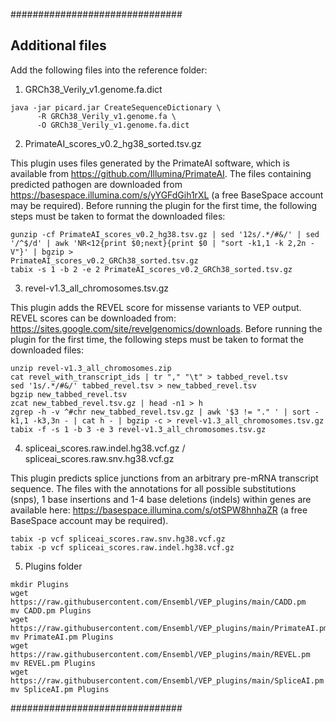 ###############################

## Additional files

Add the following files into the reference folder:  

1. GRCh38_Verily_v1.genome.fa.dict

```
java -jar picard.jar CreateSequenceDictionary \ 
      -R GRCh38_Verily_v1.genome.fa \ 
      -O GRCh38_Verily_v1.genome.fa.dict
```
2. PrimateAI_scores_v0.2_hg38_sorted.tsv.gz

This plugin uses files generated by the PrimateAI software, which is available from https://github.com/Illumina/PrimateAI. 
The files containing predicted pathogen are downloaded from
https://basespace.illumina.com/s/yYGFdGih1rXL (a free BaseSpace account may be required).
Before running the plugin for the first time, the following steps must be taken to format the downloaded files:  
```
gunzip -cf PrimateAI_scores_v0.2_hg38.tsv.gz | sed '12s/.*/#&/' | sed '/^$/d' | awk 'NR<12{print $0;next}{print $0 | "sort -k1,1 -k 2,2n -V"}' | bgzip >
PrimateAI_scores_v0.2_GRCh38_sorted.tsv.gz  
tabix -s 1 -b 2 -e 2 PrimateAI_scores_v0.2_GRCh38_sorted.tsv.gz
```
3. revel-v1.3_all_chromosomes.tsv.gz

This plugin adds the REVEL score for missense variants to VEP output.
REVEL scores can be downloaded from: https://sites.google.com/site/revelgenomics/downloads.
Before running the plugin for the first time, the following steps must be taken to format the downloaded files:  
```
unzip revel-v1.3_all_chromosomes.zip  
cat revel_with_transcript_ids | tr "," "\t" > tabbed_revel.tsv  
sed '1s/.*/#&/' tabbed_revel.tsv > new_tabbed_revel.tsv  
bgzip new_tabbed_revel.tsv  
zcat new_tabbed_revel.tsv.gz | head -n1 > h  
zgrep -h -v ^#chr new_tabbed_revel.tsv.gz | awk '$3 != "." ' | sort -k1,1 -k3,3n - | cat h - | bgzip -c > revel-v1.3_all_chromosomes.tsv.gz 
tabix -f -s 1 -b 3 -e 3 revel-v1.3_all_chromosomes.tsv.gz
```
4. spliceai_scores.raw.indel.hg38.vcf.gz / spliceai_scores.raw.snv.hg38.vcf.gz

This plugin predicts splice junctions from an arbitrary pre-mRNA transcript sequence.
The files with the annotations for all possible substitutions (snps), 1 base insertions
and 1-4 base deletions (indels) within genes are available here:
https://basespace.illumina.com/s/otSPW8hnhaZR (a free BaseSpace account may be required).
```
tabix -p vcf spliceai_scores.raw.snv.hg38.vcf.gz  
tabix -p vcf spliceai_scores.raw.indel.hg38.vcf.gz 
```
5. Plugins folder

```
mkdir Plugins  
wget https://raw.githubusercontent.com/Ensembl/VEP_plugins/main/CADD.pm  
mv CADD.pm Plugins  
wget https://raw.githubusercontent.com/Ensembl/VEP_plugins/main/PrimateAI.pm  
mv PrimateAI.pm Plugins  
wget https://raw.githubusercontent.com/Ensembl/VEP_plugins/main/REVEL.pm  
mv REVEL.pm Plugins  
wget https://raw.githubusercontent.com/Ensembl/VEP_plugins/main/SpliceAI.pm  
mv SpliceAI.pm Plugins  
```

###############################
